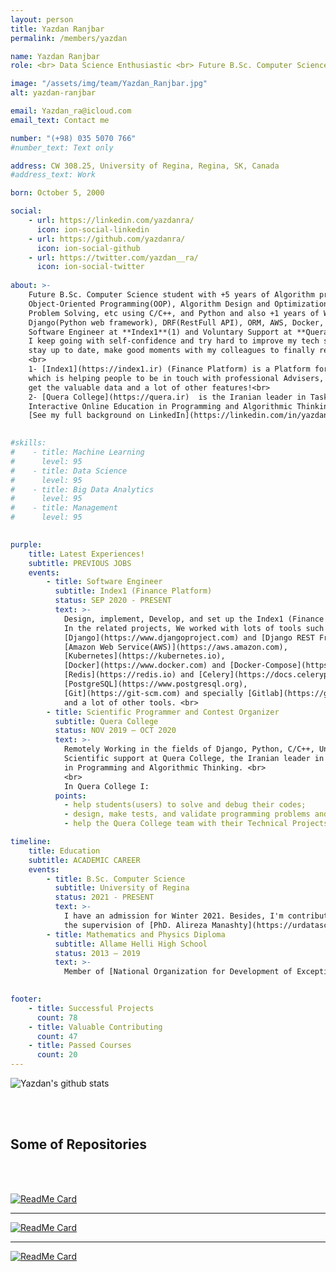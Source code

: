 ```yaml
---
layout: person
title: Yazdan Ranjbar
permalink: /members/yazdan

name: Yazdan Ranjbar
role: <br> Data Science Enthusiastic <br> Future B.Sc. Computer Science student <br> Software Engineer

image: "/assets/img/team/Yazdan_Ranjbar.jpg"
alt: yazdan-ranjbar

email: Yazdan_ra@icloud.com
email_text: Contact me

number: "(+98) 035 5070 766"
#number_text: Text only

address: CW 308.25, University of Regina, Regina, SK, Canada
#address_text: Work

born: October 5, 2000

social:
    - url: https://linkedin.com/yazdanra/
      icon: ion-social-linkedin
    - url: https://github.com/yazdanra/
      icon: ion-social-github
    - url: https://twitter.com/yazdan__ra/
      icon: ion-social-twitter
      
about: >-
    Future B.Sc. Computer Science student with +5 years of Algorithm programming experience includes 
    Object-Oriented Programming(OOP), Algorithm Design and Optimization, Graph Theory, Number Theory, 
    Problem Solving, etc using C/C++, and Python and also +1 years of Web Development experience using 
    Django(Python web framework), DRF(RestFull API), ORM, AWS, Docker, etc.<br>
    Software Engineer at **Index1**(1) and Voluntary Support at **Quera College**(2).<br>
    I keep going with self-confidence and try hard to improve my tech skills and soft skills, learn new things, and 
    stay up to date, make good moments with my colleagues to finally reach the best results in our services and products.<br>
    <br>
    1- [Index1](https://index1.ir) (Finance Platform) is a Platform for the Iranian Markets Such as Stocks(Bourse) 
    which is helping people to be in touch with professional Advisers, Monitoring their selected stocks; 
    get the valuable data and a lot of other features!<br>
    2- [Quera College](https://quera.ir)  is the Iranian leader in Task-Oriented and 
    Interactive Online Education in Programming and Algorithmic Thinking.<br>
    [See my full background on LinkedIn](https://linkedin.com/in/yazdanra)
 

#skills:
#    - title: Machine Learning
#      level: 95
#    - title: Data Science
#      level: 95
#    - title: Big Data Analytics
#      level: 95
#    - title: Management
#      level: 95
      

purple:
    title: Latest Experiences!
    subtitle: PREVIOUS JOBS
    events:
        - title: Software Engineer
          subtitle: Index1 (Finance Platform)
          status: SEP 2020 - PRESENT
          text: >-
            Design, implement, Develop, and set up the Index1 (Finance Platform) Back-end side. Mentoring the <br>
            In the related projects, We worked with lots of tools such as 
            [Django](https://www.djangoproject.com) and [Django REST Framework(DRF)](https://www.django-rest-framework.org), 
            [Amazon Web Service(AWS)](https://aws.amazon.com), 
            [Kubernetes](https://kubernetes.io),
            [Docker](https://www.docker.com) and [Docker-Compose](https://docs.docker.com/compose/),
            [Redis](https://redis.io) and [Celery](https://docs.celeryproject.org/en/stable/),
            [PostgreSQL](https://www.postgresql.org),
            [Git](https://git-scm.com) and specially [Gitlab](https://gitlab.com);
            and a lot of other tools. <br>
        - title: Scientific Programmer and Contest Organizer
          subtitle: Quera College
          status: NOV 2019 – OCT 2020
          text: >- 
            Remotely Working in the fields of Django, Python, C/C++, Unit Test, and etc.<br>
            Scientific support at Quera College, the Iranian leader in Task-Oriented and Interactive Online Education 
            in Programming and Algorithmic Thinking. <br>
            <br>
            In Quera College I:
          points:
            - help students(users) to solve and debug their codes;
            - design, make tests, and validate programming problems and programming contest organizer;
            - help the Quera College team with their Technical Projects. Project Management and Review their Merge Requests, Technical Issues.

timeline:
    title: Education
    subtitle: ACADEMIC CAREER
    events:
        - title: B.Sc. Computer Science
          subtitle: University of Regina
          status: 2021 - PRESENT
          text: >-
            I have an admission for Winter 2021. Besides, I'm contributing in the Data Science lab projects under 
            the supervision of [PhD. Alireza Manashty](https://urdatascience.ca/members/alireza).
        - title: Mathematics and Physics Diploma
          subtitle: Allame Helli High School 
          status: 2013 – 2019
          text: >-
            Member of [National Organization for Development of Exceptional Talents](https://en.wikipedia.org/wiki/National_Organization_for_Development_of_Exceptional_Talents) (NODET)

            
footer:
    - title: Successful Projects
      count: 78
    - title: Valuable Contributing
      count: 47
    - title: Passed Courses
      count: 20
---
```


![Yazdan's github stats](https://github-readme-stats.vercel.app/api?username=yazdanra&count_private=true&show_icons=true)

<br><br>
## **Some of Repositories**
<br><br>

[![ReadMe Card](https://github-readme-stats.vercel.app/api/pin/?username=yazdanra&repo=django-itelegram)](https://github.com/yazdanra/django-itelegram) 

---

[![ReadMe Card](https://github-readme-stats.vercel.app/api/pin/?username=yazdanra&repo=pytse-client)](https://github.com/yazdanra/pytse-client)

---

[![ReadMe Card](https://github-readme-stats.vercel.app/api/pin/?username=querateam&repo=django-qsessions)](https://github.com/querateam/django-qsessions)

